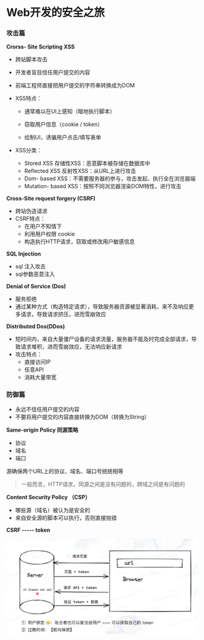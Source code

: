 # Web开发的安全之旅



### 攻击篇



**Crorss- Site Scripting   XSS**

- 跨站脚本攻击

- 开发者盲目信任用户提交的内容

- 前端工程师直接把用户提交的字符串转换成为DOM

- XSS特点：

  - 通常难以在UI上感知（暗地执行脚本）
  - 窃取用户信息（cookie / token）

  - 绘制UI，诱骗用户点击/填写表单

- XSS分类：

  - Stored XSS 存储性XSS：恶意脚本被存储在数据库中
  - Reflected XSS 反射性XSS：从URL上进行攻击
  - Dom- based XSS：不需要服务器的参与，攻击发起、执行全在浏览器端
  - Mutation- based XSS：按照不同浏览器渲染DOM特性，进行攻击



**Cross-Site request forgery (CSRF)**

- 跨站伪造请求
- CSRF特点：
  - 在用户不知情下
  - 利用用户权限 cookie
  - 构造执行HTTP请求，窃取或修改用户敏感信息



**SQL Injection**

- sql 注入攻击
- sql参数恶意注入



**Denial of Service (Dos)**

- 服务拒绝
- 通过某种方式（构造特定请求），导致服务器资源被显著消耗，来不及响应更多请求，导致请求挤压，进而雪崩效应



**Distributed Dos(DDos)**

- 短时间内，来自大量僵尸设备的请求流量，服务器不能及时完成全部请求，导致请求堆积，进而雪崩效应，无法响应新请求
- 攻击特点：
  - 直接访问IP
  - 任意API
  - 消耗大量带宽





### 防御篇

- 永远不信任用户提交的内容
- 不要将用户提交的内容直接转换为DOM（转换为String）



**Same-origin Policy 同源策略**

- 协议
- 域名
- 端口

源确保两个URL上的协议、域名、端口号统统相等

> 一般而言，HTTP请求，同源之间是没有问题的，跨域之间是有问题的



**Content Security Policy （CSP）**

- 哪些源（域名）被认为是安全的
- 来自安全源的脚本可以执行，否则直接抛错



**CSRF ----- token**

![01](https://raw.githubusercontent.com/lesenelir/ByteDance-WebCampers/master/10-WebSecurity/pic/01.png)

